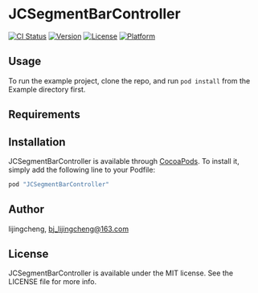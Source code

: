 # JCSegmentBarController

[![CI Status](http://img.shields.io/travis/lijingcheng/JCSegmentBarController.svg?style=flat)](https://travis-ci.org/lijingcheng/JCSegmentBarController)
[![Version](https://img.shields.io/cocoapods/v/JCSegmentBarController.svg?style=flat)](http://cocoapods.org/pods/JCSegmentBarController)
[![License](https://img.shields.io/cocoapods/l/JCSegmentBarController.svg?style=flat)](http://cocoapods.org/pods/JCSegmentBarController)
[![Platform](https://img.shields.io/cocoapods/p/JCSegmentBarController.svg?style=flat)](http://cocoapods.org/pods/JCSegmentBarController)

## Usage

To run the example project, clone the repo, and run `pod install` from the Example directory first.

## Requirements

## Installation

JCSegmentBarController is available through [CocoaPods](http://cocoapods.org). To install
it, simply add the following line to your Podfile:

```ruby
pod "JCSegmentBarController"
```

## Author

lijingcheng, bj_lijingcheng@163.com

## License

JCSegmentBarController is available under the MIT license. See the LICENSE file for more info.
